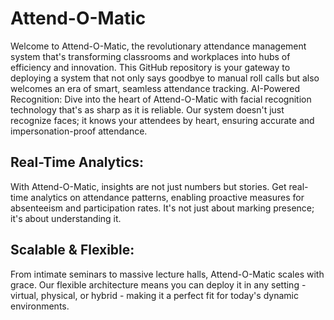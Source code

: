 # Attend-O-Matic

Welcome to Attend-O-Matic, the revolutionary attendance management system that's transforming classrooms and workplaces into hubs of efficiency and innovation. This GitHub repository is your gateway to deploying a system that not only says goodbye to manual roll calls but also welcomes an era of smart, seamless attendance tracking.
AI-Powered Recognition: Dive into the heart of Attend-O-Matic with facial recognition technology that's as sharp as it is reliable. Our system doesn't just recognize faces; it knows your attendees by heart, ensuring accurate and impersonation-proof attendance.

## Real-Time Analytics:

With Attend-O-Matic, insights are not just numbers but stories. Get real-time analytics on attendance patterns, enabling proactive measures for absenteeism and participation rates. It's not just about marking presence; it's about understanding it.

## Scalable & Flexible:

From intimate seminars to massive lecture halls, Attend-O-Matic scales with grace. Our flexible architecture means you can deploy it in any setting - virtual, physical, or hybrid - making it a perfect fit for today's dynamic environments.